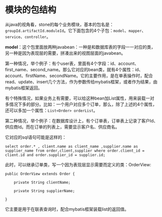 # 模块的包结构

从java的视角看，stone的每个业务模块，基本的包名是：`groupId.artifactId.moduleId`。它下面包含的4个子包：`model`、`mapper`、`service`、`controller`。

**model**：这个包里面放两种javabean：一种是和数据库表的字段一一对应的类，另一种是因为表现层的需要，拼凑出来的视图层面的javabean。

第一种情况，举个例子：有个user表，里面有4个字段：id、account、first_name、second_name。那么它对应的bean类，就有4个属性：id、account、firstName、secondName。它的主要作用，是在单表操作时，配合read、update、insert几个方法，作为参数传给mybatis框架，或者作为结果，由mybatis框架返回。

有个特殊情况，如果业务上有需要，可以给这种bean加List属性，用来装载一对多情况下多的部分。比如：一个用户对应多个订单，那么，除了上述的4个属性，还可以多加一个属性：```List<Order> orderList```。

第二种情况，举个例子：在数据库设计上，有个订单表，订单表上记录了客户Id、供应商Id。而在订单的列表上，需要显示客户名、供应商名。

它对应的sql语句可能是这样的：

```
select order.* , client.name as client_name ,supplier.name as supplier_name from order,client,supplier where order.client_id = client.id and order.supplier_id = supplier.id;
```

此时，可以继承订单类，写一个因为表现层显示需要而定义的类：OrderView:

```
public OrderView extends Order {

    private String clientName;
    
    private String supplierName;

}
```
它主要是用于在联表查询时，配合mybatis框架装载list的返回值。

